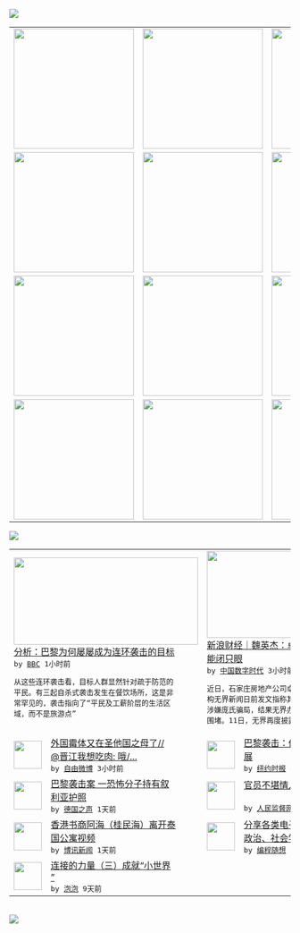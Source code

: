 

<a href="https://github.com/greatfire/z/raw/master/FreeBrowser.apk"><img src="https://raw.githubusercontent.com/greatfire/wiki/master/x/header.png" /></a><table><tr><td width="262" align="center" valign="center"><a href="https://github.com/greatfire/wiki/wiki/nyt" title="纽约时报中文网 国际纵览"><img src="https://raw.githubusercontent.com/greatfire/wiki/master/x/nyt_flag.png" width="215"/></a></td><td width="262" align="center" valign="center"><a href="https://github.com/greatfire/wiki/wiki/dw" title=""><img src="https://raw.githubusercontent.com/greatfire/wiki/master/x/dw_flag.png" width="215"/></a></td><td width="262" align="center" valign="center"><a href="https://github.com/greatfire/wiki/wiki/rmjd" title=""><img src="https://raw.githubusercontent.com/greatfire/wiki/master/x/rmjd_flag.png" width="215"/></a></td></tr><tr><td width="262" align="center" valign="center"><a href="https://github.com/paopaonetizen/website" title="泡泡 - 未经审查的互联网信息"><img src="https://raw.githubusercontent.com/greatfire/wiki/master/x/pp_flag.png" width="215"/></a></td><td width="262" align="center" valign="center"><a href="https://github.com/getlantern/mirror" title="以及自由微博和GreatFire.org官方中文论坛"><img src="https://raw.githubusercontent.com/greatfire/wiki/master/x/lantern_flag.png" width="215"/></a></td><td width="262" align="center" valign="center"><a href="https://github.com/cdtmirrors/m/" title=""><img src="https://raw.githubusercontent.com/greatfire/wiki/master/x/cdt_flag.png" width="215"/></a></td></tr><tr><td width="262" align="center" valign="center"><a href="https://github.com/program-think/blog" title="编程随想的博客"><img src="https://raw.githubusercontent.com/greatfire/wiki/master/x/pt_flag.png" width="215"/></a></td><td width="262" align="center" valign="center"><a href="https://github.com/greatfire/wiki/wiki/bbc" title=""><img src="https://raw.githubusercontent.com/greatfire/wiki/master/x/bbc_flag.png" width="215"/></a></td><td width="262" align="center" valign="center"><a href="https://github.com/freeweibo/s" title="自由微博 - 匿名和不受屏蔽的新浪微博搜索"><img src="https://raw.githubusercontent.com/greatfire/wiki/master/x/fw_flag.png" width="215"/></a></td></tr><tr><td width="262" align="center" valign="center"><a href="https://github.com/greatfire/wiki/wiki/google" title=""><img src="https://raw.githubusercontent.com/greatfire/wiki/master/x/google_flag.png" width="215"/></a></td><td width="262" align="center" valign="center"><a href="https://github.com/bxnews/boxun" title=""><img src="https://raw.githubusercontent.com/greatfire/wiki/master/x/bx_flag.png" width="215"/></a></td><td width="262" align="center" valign="center"><a href="https://github.com/greatfire/wiki/wiki/open-source" title="欢迎访问GreatFire.org开发者项目网站"><img src="https://raw.githubusercontent.com/greatfire/wiki/master/x/open-source_flag.png" width="215"/></a></td></tr></table><img src="https://raw.githubusercontent.com/greatfire/wiki/master/x/newsfeed text.png" /><table cols="4"><tr><td colspan="2" width="380"><a href="http://www.bbc.com/zhongwen/simp/world/2015/11/151115_ana_paris_attack_target"><img src="http://a.files.bbci.co.uk/worldservice/live/assets/images/2015/11/15/151115053500_paris_carillon_getty_144x81_getty_nocredit.jpg" width="330" height="156"/></a></br><a href="http://www.bbc.com/zhongwen/simp/world/2015/11/151115_ana_paris_attack_target">分析：巴黎为何屡屡成为连环袭击的目标</a></br><kbd> by <a href="http://www.bbc.co.uk/zhongwen/simp">BBC</a> 1小时前 </kbd></br><pre>从这些连环袭击看，目标人群显然针对疏于防范的<br/>平民。有三起自杀式袭击发生在餐饮场所，这是非<br/>常罕见的，袭击指向了“平民及工薪阶层的生活区<br/>域，而不是旅游点”</pre></td><td colspan="2" width="380"><a href="http://feedproxy.google.com/~r/chinadigitaltimes/zKps/~3/Uc-uzlXQNuc/"><img src="https://raw.githubusercontent.com/greatfire/wiki/master/x/cdt_logo_b.png" width="330" height="156"/></a></br><a href="http://feedproxy.google.com/~r/chinadigitaltimes/zKps/~3/Uc-uzlXQNuc/">新浪财经｜魏英杰：卓达牛皮吹破天 监管岂<br/>能闭只眼</a></br><kbd> by <a href="http://chinadigitaltimes.net/chinese/">中国数字时代</a> 3小时前 </kbd></br><pre>近日，石家庄房地产公司卓达集团火了。新媒体机<br/>构无界新闻日前发文指称其以30%的高息融资，<br/>涉嫌庞氏骗局，结果无界办公场地遭到数十名民工<br/>围堵。11日，无界再度披露，...</pre></td></tr><tr><td><img src="http://ww4.sinaimg.cn/large/0063zBg5jw1ey1ko3uw2wj30go0b0ta5.jpg" width="50" height="50"/></td><td width="280"><a href="https://freeweibo.com/weibo/3909431496663953">外国霉体又在圣他国之母了//<br/>@晋江我想吃肉: 哦/...</a></br><kbd> by <a href="https://freeweibo.com/">自由微博</a> 3小时前 </kbd></td><td><img src="https://raw.githubusercontent.com/greatfire/wiki/master/x/nyt_logo.png" width="50" height="50"/></td><td width="280"><a href="https://d3qlz4p8smvoli.cloudfront.net/world/20151114/c15whatweknow/">巴黎袭击：你应该知道的最新进<br/>展</a></br><kbd> by <a href="http://m.cn.nytimes.com/">纽约时报</a> 4小时前 </kbd></td></tr><tr><td><img src="http://www.dw.com/image/0,,18850144_302,00.jpg" width="50" height="50"/></td><td width="280"><a href="http://dw.com/p/1H5XK?maca=chi-GK-text-greatfire-all-chinese-15625-xml-mrss">巴黎袭击案 一恐怖分子持有叙<br/>利亚护照</a></br><kbd> by <a href="http://dw.de">德国之声</a> 1天前 </kbd></td><td><img src="https://raw.githubusercontent.com/greatfire/wiki/master/x/rmjd_logo.png" width="50" height="50"/></td><td width="280"><a href="http://www.rmjdw.com//guanzhuzhongguo/20151114/15237.html">官员不堪情人丈夫敲诈将其炸死<br/> </a></br><kbd> by <a href="http://www.rmjdw.com/">人民监督网</a> 1天前 </kbd></td></tr><tr><td><img src="https://raw.githubusercontent.com/greatfire/wiki/master/x/bx_logo.png" width="50" height="50"/></td><td width="280"><a href="http://www.boxun.com/news/gb/intl/2015/11/201511140945.shtml">香港书商阿海（桂民海）离开泰<br/>国公寓视频</a></br><kbd> by <a href="http://www.boxun.com">博讯新闻</a> 1天前 </kbd></td><td><img src="https://raw.githubusercontent.com/greatfire/wiki/master/x/pt_logo.png" width="50" height="50"/></td><td width="280"><a href="http://feedproxy.google.com/~r/programthink/~3/jCW8wNXElSc/share-books.html">分享各类电子书（IT、哲学、<br/>政治、社会学等，44本）</a></br><kbd> by <a href="http://program-think.blogspot.com">编程随想</a> 5天前 </kbd></td></tr><tr><td><img src="https://raw.githubusercontent.com/greatfire/wiki/master/x/pp_logo.png" width="50" height="50"/></td><td width="280"><a href="https://pao-pao.net/article/634">连接的力量（三）成就“小世界<br/>”</a></br><kbd> by <a href="https://pao-pao.net">泡泡</a> 9天前 </kbd></td></table></br><a href="https://github.com/greatfire/z/raw/master/FreeBrowser.apk"><img src="https://raw.githubusercontent.com/greatfire/wiki/master/x/download app.png" /></a>